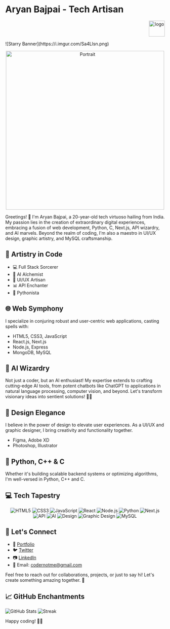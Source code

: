 # Aryan Bajpai - **Tech Artisan**
<p align="right">
  <img src="https://icons8.com/icon/118553/github" alt="logo" width="50" height="50">
</p>
![Starry Banner](https://i.imgur.com/Sa4Llsn.png)

<p align="center">
  <img src="https://i.imgur.com/jrTP9Zl.jpg" alt="Portrait" width="500" height="500">
</p>

Greetings! 👋 I'm Aryan Bajpai, a 20-year-old tech virtuoso hailing from India. My passion lies in the creation of extraordinary digital experiences, embracing a fusion of web development, Python, C, Next.js, API wizardry, and AI marvels. Beyond the realm of coding, I'm also a maestro in UI/UX design, graphic artistry, and MySQL craftsmanship.

## 🚀 Artistry in Code

- 💻 Full Stack Sorcerer
- 🤖 AI Alchemist
- 🎨 UI/UX Artisan
- 📊 API Enchanter
- 🐍 Pythonista

## 🌐 Web Symphony

I specialize in conjuring robust and user-centric web applications, casting spells with:

- HTML5, CSS3, JavaScript
- React.js, Next.js
- Node.js, Express
- MongoDB, MySQL

## 🧠 AI Wizardry

Not just a coder, but an AI enthusiast! My expertise extends to crafting cutting-edge AI tools, from potent chatbots like ChatGPT to applications in natural language processing, computer vision, and beyond. Let's transform visionary ideas into sentient solutions! 🤖✨

## 🎨 Design Elegance

I believe in the power of design to elevate user experiences. As a UI/UX and graphic designer, I bring creativity and functionality together.

- Figma, Adobe XD
- Photoshop, Illustrator

## 🐍 Python, C++ & C

Whether it's building scalable backend systems or optimizing algorithms, I'm well-versed in Python, C++ and C.

## 💻 Tech Tapestry
<div align="center">

![HTML5](https://img.icons8.com/color/48/000000/html-5.png) ![CSS3](https://img.icons8.com/color/48/000000/css3.png) ![JavaScript](https://img.icons8.com/color/48/000000/javascript.png) ![React](https://img.icons8.com/plasticine/48/000000/react.png) ![Node.js](https://img.icons8.com/color/48/000000/nodejs.png) ![Python](https://img.icons8.com/color/48/000000/python.png) ![Next.js](https://img.icons8.com/color/48/000000/next-js.png) ![API](https://img.icons8.com/color/48/000000/api.png) ![AI](https://img.icons8.com/color/48/000000/artificial-intelligence.png) ![Design](https://img.icons8.com/color/48/000000/figma.png) ![Graphic Design](https://img.icons8.com/color/48/000000/adobe-illustrator.png) ![MySQL](https://img.icons8.com/color/48/000000/mysql.png)

</div>



## 🚀 Let's Connect

- 🔗 [Portfolio](https://portxme.vercel.app/)
- 🐦 [Twitter](https://twitter.com/codernotme)
- 📷 [LinkedIn](https://www.linkedin.com/in/codernotme/)
- 📧 Email: codernotme@gmail.com

Feel free to reach out for collaborations, projects, or just to say hi! Let's create something amazing together. 🚀

## 📈 GitHub Enchantments

![GitHub Stats](https://github-readme-stats.vercel.app/api?username=codernotme&theme=vue-dark&show_icons=true&hide_border=false&count_private=true)
![Streak](https://github-readme-streak-stats.herokuapp.com/?user=codernotme&theme=vue-dark&hide_border=false)

Happy coding! 🚀✨



